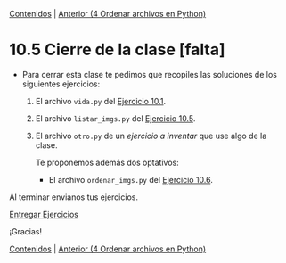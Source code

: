 [Contenidos](../Contenidos.md) \| [Anterior (4 Ordenar archivos en Python)](04_Ordenando_archivos.md)

# 10.5 Cierre de la clase [falta]


* Para cerrar esta clase te pedimos que recopiles las soluciones de los siguientes ejercicios:
    1. El archivo `vida.py` del [Ejercicio 10.1](../10_Fechas_y_Carpetas/02_Fechas.md#ejercicio-101-segundos-vividos).
    2. El archivo `listar_imgs.py` del [Ejercicio 10.5](../10_Fechas_y_Carpetas/04_Ordenando_archivos.md#ejercicio-105-recorrer-el-arbol-de-archivos).
    3. El archivo `otro.py` de un *ejercicio a inventar* que use algo de la clase.
    

        Te proponemos además dos optativos:

        - El archivo  `ordenar_imgs.py` del [Ejercicio 10.6](../10_Fechas_y_Carpetas/04_Ordenando_archivos.md#ejercicio-106-ordenar-el-arbol-de-archivos-optativo).

Al terminar envianos tus ejercicios.

[Entregar Ejercicios](http://programacionpython.ecyt.unsam.edu.ar/unit/submission/8)

¡Gracias! 




[Contenidos](../Contenidos.md) \| [Anterior (4 Ordenar archivos en Python)](04_Ordenando_archivos.md)

